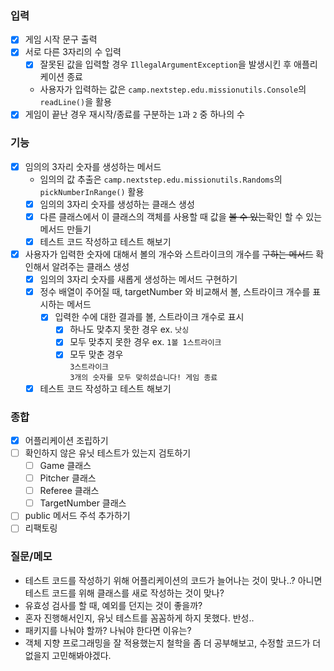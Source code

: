 ### 입력
- [x] 게임 시작 문구 출력
- [x] 서로 다른 3자리의 수 입력
  - [x] 잘못된 값을 입력할 경우 `IllegalArgumentException`을 발생시킨 후 애플리케이션 종료
  - 사용자가 입력하는 값은 `camp.nextstep.edu.missionutils.Console`의 `readLine()`을 활용
- [x] 게임이 끝난 경우 재시작/종료를 구분하는 `1`과 `2` 중 하나의 수

### 기능
- [x] 임의의 3자리 숫자를 생성하는 메서드
    - 임의의 값 추출은 `camp.nextstep.edu.missionutils.Randoms`의 `pickNumberInRange()` 활용
    - [x] 임의의 3자리 숫자를 생성하는 클래스 생성
    - [x] 다른 클래스에서 이 클래스의 객체를 사용할 때 값을 ~~볼 수 있는~~확인 할 수 있는 메서드 만들기
    - [x] 테스트 코드 작성하고 테스트 해보기
- [x] 사용자가 입력한 숫자에 대해서 볼의 개수와 스트라이크의 개수를 ~~구하는 메서드~~ 확인해서 알려주는 클래스 생성
  - [x] 임의의 3자리 숫자를 새롭게 생성하는 메서드 구현하기
  - [x] 정수 배열이 주어질 때, targetNumber 와 비교해서 볼, 스트라이크 개수를 표시하는 메서드
    - [x] 입력한 수에 대한 결과를 볼, 스트라이크 개수로 표시
      - [x] 하나도 맞추지 못한 경우 ex. `낫싱`
      - [x] 모두 맞추지 못한 경우 ex. `1볼 1스트라이크`
      - [x] 모두 맞춘 경우</br>
        `3스트라이크`</br>
        `3개의 숫자를 모두 맞히셨습니다! 게임 종료`
  - [x] 테스트 코드 작성하고 테스트 해보기

### 종합
- [x] 어플리케이션 조립하기
- [ ] 확인하지 않은 유닛 테스트가 있는지 검토하기
  - [ ] Game 클래스
  - [ ] Pitcher 클래스
  - [ ] Referee 클래스
  - [ ] TargetNumber 클래스
- [ ] public 메서드 주석 추가하기
- [ ] 리팩토링

### 질문/메모
- 테스트 코드를 작성하기 위해 어플리케이션의 코드가 늘어나는 것이 맞나..? 아니면 테스트 코드를 위해 클래스를 새로 작성하는 것이 맞나?
- 유효성 검사를 할 때, 예외를 던지는 것이 좋을까?
- 혼자 진행해서인지, 유닛 테스트를 꼼꼼하게 하지 못했다. 반성..
- 패키지를 나눠야 할까? 나눠야 한다면 이유는?
- 객체 지향 프로그래밍을 잘 적용했는지 철학을 좀 더 공부해보고, 수정할 코드가 더 없을지 고민해봐야겠다.